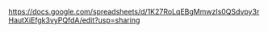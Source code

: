 https://docs.google.com/spreadsheets/d/1K27RoLqEBgMmwzIs0QSdvpy3rHautXiEfgk3vyPQfdA/edit?usp=sharing

